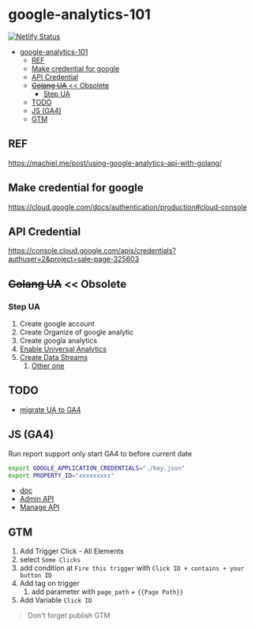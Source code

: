 # google-analytics-101

[![Netlify Status](https://api.netlify.com/api/v1/badges/56ec4d05-5da2-460c-b2f2-4e82aa63596e/deploy-status)](https://app.netlify.com/sites/laughing-visvesvaraya-f032b7/deploys)

- [google-analytics-101](#google-analytics-101)
  - [REF](#ref)
  - [Make credential for google](#make-credential-for-google)
  - [API Credential](#api-credential)
  - [~~Golang UA~~ << Obsolete](#golang-ua--obsolete)
    - [Step UA](#step-ua)
  - [TODO](#todo)
  - [JS (GA4)](#js-ga4)
  - [GTM](#gtm)

## REF

https://machiel.me/post/using-google-analytics-api-with-golang/

## Make credential for google

https://cloud.google.com/docs/authentication/production#cloud-console

## API Credential

https://console.cloud.google.com/apis/credentials?authuser=2&project=sale-page-325603

## ~~Golang UA~~ << Obsolete

### Step UA

1. Create google account
2. Create Organize of google analytic
3. Create googla analytics
4. [Enable Universal Analytics](https://support.google.com/analytics/answer/10269537?hl=en)
5. [Create Data Streams](https://support.google.com/analytics/answer/9304153?hl=en)
   1. [Other one](https://www.datadrivenu.com/understanding-data-streams-google-analytics-4/)

## TODO

- [migrate UA to GA4](https://developers.google.com/analytics/devguides/reporting/data/v1/migration-guide?authuser=2)

## JS (GA4)

Run report support only start GA4 to before current date

```sh
export GOOGLE_APPLICATION_CREDENTIALS="./key.json"
export PROPERTY_ID="xxxxxxxxx"
```

- [doc](https://googleapis.dev/nodejs/analytics-data/latest/index.html#installing-the-client-library)
- [Admin API](https://developers.google.com/analytics/devguides/config/admin/v1)
- [Manage API](https://developers.google.com/analytics/devguides/config/mgmt/v3/mgmtReference/management/webproperties/get)

## GTM

1. Add Trigger Click - All Elements
2. select `Some Clicks`
3. add condition at `Fire this trigger` with `Click ID + contains + your button ID`
4. Add tag on trigger
   1. add parameter with `page_path` + `{{Page Path}}`
5. Add Variable `Click ID`

> Don't forget publish GTM
